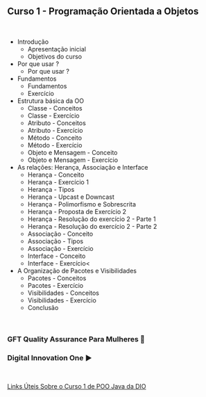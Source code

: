 ## Curso 1 - Programação Orientada a Objetos     
<br/>

- Introdução    
  - Apresentação inicial
  - Objetivos do curso           
- Por que usar ?  
  - Por que usar ?
- Fundamentos 
  - Fundamentos  
  - Exercício  
- Estrutura básica da OO  
  - Classe - Conceitos
  - Classe - Exercício  
  - Atributo - Conceitos  
  - Atributo - Exercício  
  - Método - Conceito  
  - Método - Exercício  
  - Objeto e Mensagem - Conceito  
  - Objeto e Mensagem - Exercício  
- As relações: Herança, Associação e Interface  
  - Herança - Conceito  
  - Herança - Exercício 1  
  - Herança - Tipos  
  - Herança - Upcast e Downcast
  - Herança - Polimorfismo e Sobrescrita  
  - Herança - Proposta de Exercício 2  
  - Herança - Resolução do exercício 2 - Parte 1  
  - Herança - Resolução do exercício 2 - Parte 2
  - Associação - Conceito 
  - Associação - Tipos  
  - Associação - Exercício 
  - Interface - Conceito 
  - Interface - Exercício<  
- A Organização de Pacotes e Visibilidades  
  - Pacotes - Conceitos 
  - Pacotes - Exercício  
  - Visibilidades - Conceitos
  - Visibilidades - Exercício
  - Conclusão   

<br/>
  
  <h3>GFT Quality Assurance Para Mulheres 👩 </h3>  
  <h3>Digital Innovation One ▶️ </h3>

  <br/>

  [Links Úteis Sobre o Curso 1 de POO Java da DIO](https://github.com/danielle-victoria/Curso-Poo-Java/tree/main/Curso%201%20-%20Programa%C3%A7%C3%A3o%20Orientada%20a%20Objetos)
